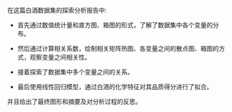 在这篇白酒数据集的探索分析报告中:

* 首先通过数值统计量和直方图、箱图的形式，了解了数据集中各个变量的分布。

* 然后通过计算相关系数，绘制相关矩阵热图、各变量之间的散点图、箱图的方式，观察变量之间相关性。

* 接着探索了数据集中多个变量之间的关系。

* 最后使用线性回归模型，通过白酒的化学特征对其品质得分进行了拟合。

并且给出了最终图形和摘要及对分析过程的反思。